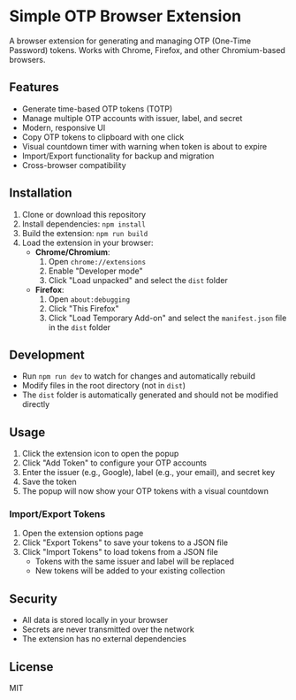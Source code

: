 # Simple OTP Browser Extension

A browser extension for generating and managing OTP (One-Time Password) tokens. Works with Chrome, Firefox, and other Chromium-based browsers.

## Features

- Generate time-based OTP tokens (TOTP)
- Manage multiple OTP accounts with issuer, label, and secret
- Modern, responsive UI
- Copy OTP tokens to clipboard with one click
- Visual countdown timer with warning when token is about to expire
- Import/Export functionality for backup and migration
- Cross-browser compatibility

## Installation

1. Clone or download this repository
2. Install dependencies: `npm install`
3. Build the extension: `npm run build`
4. Load the extension in your browser:
   - **Chrome/Chromium**: 
     1. Open `chrome://extensions`
     2. Enable "Developer mode"
     3. Click "Load unpacked" and select the `dist` folder
   - **Firefox**:
     1. Open `about:debugging`
     2. Click "This Firefox"
     3. Click "Load Temporary Add-on" and select the `manifest.json` file in the `dist` folder

## Development

- Run `npm run dev` to watch for changes and automatically rebuild
- Modify files in the root directory (not in `dist`)
- The `dist` folder is automatically generated and should not be modified directly

## Usage

1. Click the extension icon to open the popup
2. Click "Add Token" to configure your OTP accounts
3. Enter the issuer (e.g., Google), label (e.g., your email), and secret key
4. Save the token
5. The popup will now show your OTP tokens with a visual countdown

### Import/Export Tokens

1. Open the extension options page
2. Click "Export Tokens" to save your tokens to a JSON file
3. Click "Import Tokens" to load tokens from a JSON file
   - Tokens with the same issuer and label will be replaced
   - New tokens will be added to your existing collection

## Security

- All data is stored locally in your browser
- Secrets are never transmitted over the network
- The extension has no external dependencies

## License

MIT